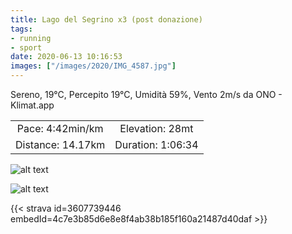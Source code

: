 ```yaml
---
title: Lago del Segrino x3 (post donazione)
tags:
- running
- sport
date: 2020-06-13 10:16:53
images: ["/images/2020/IMG_4587.jpg"]
---
```


Sereno, 19°C, Percepito 19°C, Umidità 59%, Vento 2m/s da ONO - Klimat.app

| | |
| :-: | :-: |
| Pace: 4:42min/km | Elevation: 28mt |
| Distance: 14.17km | Duration: 1:06:34 |

![alt text](/images/2020/IMG_4587.jpg "Lago")


![alt text](/images/2020/20200613-activity-map.png "map")


{{< strava id=3607739446 embedId=4c7e3b85d6e8e8f4ab38b185f160a21487d40daf >}}
